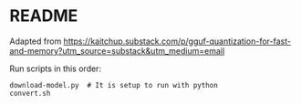 # README

Adapted from https://kaitchup.substack.com/p/gguf-quantization-for-fast-and-memory?utm_source=substack&utm_medium=email

Run scripts in this order:

```shell
download-model.py  # It is setup to run with python
convert.sh  
```